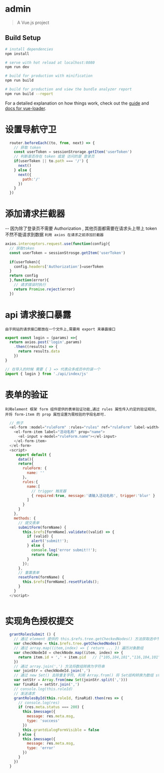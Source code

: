 # admin

> A Vue.js project

## Build Setup

``` bash
# install dependencies
npm install

# serve with hot reload at localhost:8080
npm run dev

# build for production with minification
npm run build

# build for production and view the bundle analyzer report
npm run build --report
```

For a detailed explanation on how things work, check out the [guide](http://vuejs-templates.github.io/webpack/) and [docs for vue-loader](http://vuejs.github.io/vue-loader).

# 设置导航守卫
```js
  router.beforeEach((to, from, next) => {
    // 获取 token 
    const userToken = sessionStrorage.getItem('userToken')
    // 判断是否存在 token 或是 访问的是 登录页
    if(userToken || to.path === '/') {
      next()
    } else {
      next({
        path:'/'
      })
    }
  })
```
# 添加请求拦截器 
-- 因为除了登录页不需要 Authorization , 其他页面都需要在请求头上带上 token 不然不能请求到数据
` 利用 axios 在请求之前添加拦截器 `
```js
axios.interceptors.request.use(function(config){
  // 获取token
  const userToken = sessionStrosge.getItem('userToken')
  
  if(userToken){
    config.headers['Authorization']=userToken
  }
  return config
  },function(error){
    // 请求错误时执行
    return Promise.reject(error)
  })
  ```
# api 请求接口暴露
`由于网站的请求接口都放在一个文件上,需要用 export 来暴露接口`
```js
export const login = (params) =>{
  return axios.post('login',params)
    .then((results) => {
      return results.data
    })
}

// 在导入的时候 需要 { } => 代表众多成员中的谋一个
import { login } from './api/index/js'
```
# 表单的验证
` 利用element 框架 form 组件提供的表单验证功能,通过 rules 属性传入约定的验证规则,并将 form-item 的 prop 属性设置为需校验的字段名即可. `
```js
  // 例子
  <el-form :model="ruleForm" :rules="rules" ref="ruleForm" label-width="100px" class="demo-ruleForm">
    <el-form-item label="活动名称" prop="name">
      <el-input v-model="ruleForm.name"></el-input>
    </el-form-item>
  </el-form>
  <script>
     export default {
      data(){
      return{
        ruleForm: {
          name: ''
        }，
        rules:{
          name:[
            // trigger 触发器
            { required:true, message:'请输入活动名称', trigger:'blur' }
          ]
        }
      }
    },
    methods: {
      // 提交表单
      submitForm(formName) {
        this.$refs[formName].validate((valid) => {
          if (valid) {
            alert('submit!');
          } else {
            console.log('error submit!!');
            return false;
          }
        });
      },
      // 重置表单
      resetForm(formName) {
        this.$refs[formName].resetFields();
      }
    }
  </script>
 
```
# 实现角色授权提交
```js
  grantRolesSubmit () {
    // 通过 element 提供的 this.$refs.tree.getCheckedNodes() 方法获取选中节点的 id 
    var checkNode = this.$refs.tree.getCheckedNodes()
    // 通过 array.map((item,index) => { return ... }) 遍历对象数组
    var checkNodeId = checkNode.map((item, index) => {
      return item.id + ',' + item.pid   // ["105,104,101","116,104,101"]
    })
    // 通过 array.join(',') 方法将数组转换为字符串
    var joinStr = checkNodeId.join(',')
    // 通过 new Set() 去除重复字符, 利用 Array.from() 将 Set结构转换为数组 str.split(',') 将字符串转为数组
    var setStr = Array.from(new Set(joinStr.split(',')))
    var finaRid = setStr.join(',')
    // console.log(this.roleId)
    // 发送请求
    grantRolesById(this.roleId, finaRid).then(res => {
      // console.log(res)
      if (res.meta.status === 200) {
        this.$message({
          message: res.meta.msg,
          type: 'success'
        })
        this.grantdialogFormVisible = false
      } else {
        this.$message({
          message: res.meta.msg,
          type: 'error'
        })
      }
    })
  }

```








